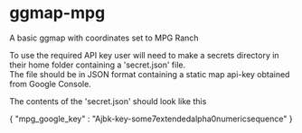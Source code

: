 # ggmap-mpg
A basic ggmap with coordinates set to MPG Ranch

To use the required API key user will need to make a secrets directory in their home folder containing a 'secret.json' file.  
The file should be in JSON format containing a static map api-key obtained from Google Console.

The contents of the 'secret.json' should look like this

{
  "mpg_google_key" : "Ajbk-key-some7extendedalpha0numericsequence"
}
